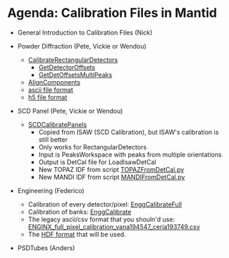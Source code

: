 Agenda:  Calibration Files in Mantid
=========

* General Introduction to Calibration Files (Nick)

* Powder Diffraction (Pete, Vickie or Wendou)
  * [CalibrateRectangularDetectors](http://docs.mantidproject.org/nightly/algorithms/CalibrateRectangularDetectors-v1.html)
    * [GetDetectorOffsets](http://docs.mantidproject.org/nightly/algorithms/GetDetectorOffsets-v1.html)
    * [GetDetOffsetsMultiPeaks](http://docs.mantidproject.org/nightly/algorithms/GetDetOffsetsMultiPeaks-v1.html)
  * [AlignComponents](https://github.com/mantidproject/mantid/blob/master/docs/source/algorithms/AlignComponents-v1.rst)
  * [ascii file format](http://docs.mantidproject.org/nightly/algorithms/LoadCalFile-v1.html)
  * [h5 file format](http://docs.mantidproject.org/nightly/concepts/DiffractionCalibrationWorkspace.html)

* SCD Panel (Pete, Vickie or Wendou)
  * [SCDCalibratePanels](http://docs.mantidproject.org/nightly/algorithms/SCDCalibratePanels-v1.html)
    * Copied from ISAW (SCD Calibration), but ISAW's calibration is still better
    * Only works for RectangularDetectors
    * Input is PeaksWorkspace with peaks from multiple orientations
    * Output is DetCal file for LoadIsawDetCal
    * New TOPAZ IDF from script [TOPAZFromDetCal.py](https://github.com/mantidproject/mantidgeometry/blob/master/TOPAZ/TOPAZFromDetCal.py)
    * New MANDI IDF from script [MANDIFromDetCal.py](https://github.com/mantidproject/mantidgeometry/blob/master/MANDI/MANDIFromDetCal.py)
  
* Engineering (Federico)
  * Calibration of every detector/pixel: [EnggCalibrateFull](http://docs.mantidproject.org/nightly/algorithms/EnggCalibrateFull-v1.html)
  * Calibration of banks: [EnggCalibrate](http://docs.mantidproject.org/nightly/algorithms/EnggCalibrate-v1.html)
  *  The legacy ascii/csv format that you shouln'd use: [ENGINX_full_pixel_calibration_vana194547_ceria193749.csv](https://github.com/mantidproject/mantid/blob/master/scripts/Engineering/calib/ENGINX_full_pixel_calibration_vana194547_ceria193749.csv)
  *  The [HDF format]((http://docs.mantidproject.org/nightly/concepts/DiffractionCalibrationWorkspace.html)) that will be used.

* PSDTubes (Anders)
